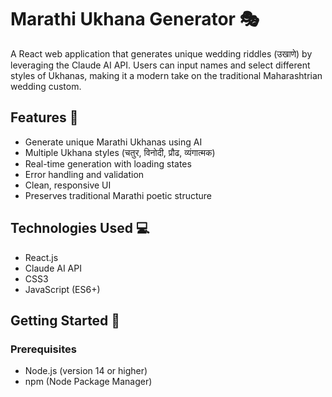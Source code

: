 # Marathi Ukhana Generator 🎭

A React web application that generates unique wedding riddles (उखाणे) by leveraging the Claude AI API. Users can input names and select different styles of Ukhanas, making it a modern take on the traditional Maharashtrian wedding custom.

## Features 🚀

- Generate unique Marathi Ukhanas using AI
- Multiple Ukhana styles (चतुर, विनोदी, प्रौढ, व्यंगात्मक)
- Real-time generation with loading states
- Error handling and validation
- Clean, responsive UI
- Preserves traditional Marathi poetic structure

## Technologies Used 💻

- React.js
- Claude AI API
- CSS3
- JavaScript (ES6+)

## Getting Started 🏁

### Prerequisites

- Node.js (version 14 or higher)
- npm (Node Package Manager)
